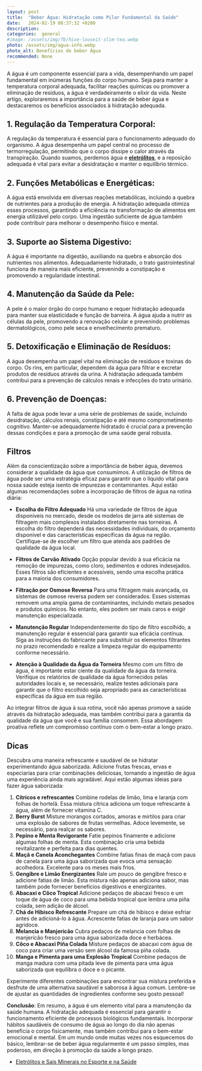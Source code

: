 ```yaml
---
layout: post
title:  "Beber Água: Hidratação como Pilar Fundamental da Saúde"
date:   2024-02-19 08:37:32 +0200
description: 
categories:  general
#image: /assets/img/fb/hive-looseit-slim-tea.webp
photo: /assets/img/agua-info.webp
photo_alt: Benefícios de beber Água 
recommended: None
---
```

A água é um componente essencial para a vida, desempenhando um papel fundamental em inúmeras funções do corpo humano. 
Seja para manter a temperatura corporal adequada, facilitar reações químicas ou promover a eliminação de resíduos, 
a água é verdadeiramente o elixir da vida. Neste artigo, exploraremos a importância para a saúde de beber água e 
destacaremos os benefícios associados à hidratação adequada.

## 1. Regulação da Temperatura Corporal:
   A regulação da temperatura é essencial para o funcionamento adequado do organismo. A água desempenha um papel central no 
   processo de termorregulação, permitindo que o corpo dissipe o calor através da transpiração. Quando suamos, perdemos água 
   e **[eletrólitos](https://brilhointerior.com/general/2023/11/21/eletr%C3%B3litos-e-sais-minerais-no-esporte-e-na-sa%C3%BAde.html)**, e a reposição adequada é vital para evitar a desidratação e manter o equilíbrio térmico.
## 2. Funções Metabólicas e Energéticas:
   A água está envolvida em diversas reações metabólicas, incluindo a quebra de nutrientes para a produção de energia. 
   A hidratação adequada otimiza esses processos, garantindo a eficiência na transformação de alimentos em energia utilizável 
   pelo corpo. Uma ingestão suficiente de água também pode contribuir para melhorar o desempenho físico e mental.
## 3. Suporte ao Sistema Digestivo:
   A água é importante na digestão, auxiliando na quebra e absorção dos nutrientes nos alimentos. Adequadamente hidratado, 
   o trato gastrointestinal funciona de maneira mais eficiente, prevenindo a constipação e promovendo a regularidade intestinal.
## 4. Manutenção da Saúde da Pele:
   A pele é o maior órgão do corpo humano e requer hidratação adequada para manter sua elasticidade e função de barreira. 
   A água ajuda a nutrir as células da pele, promovendo a renovação celular e prevenindo problemas dermatológicos, como 
   pele seca e envelhecimento prematuro.
## 5. Detoxificação e Eliminação de Resíduos:
   A água desempenha um papel vital na eliminação de resíduos e toxinas do corpo. Os rins, em particular, dependem da água 
   para filtrar e excretar produtos de resíduos através da urina. A hidratação adequada também contribui para a prevenção 
   de cálculos renais e infecções do trato urinário.
## 6. Prevenção de Doenças:
   A falta de água pode levar a uma série de problemas de saúde, incluindo desidratação, cálculos renais, constipação e 
   até mesmo comprometimento cognitivo. Manter-se adequadamente hidratado é crucial para a prevenção dessas condições e 
   para a promoção de uma saúde geral robusta.

## Filtros
Além da conscientização sobre a importância de beber água, devemos considerar a qualidade da água que consumimos. 
A utilização de filtros de água pode ser uma estratégia eficaz para garantir que o líquido vital para nossa saúde esteja 
isento de impurezas e contaminantes. Aqui estão algumas recomendações sobre a incorporação de filtros de água na rotina diária:

- **Escolha do Filtro Adequado** Há uma variedade de filtros de água disponíveis no mercado, desde os modelos de jarra 
  até sistemas de filtragem mais complexos instalados diretamente nas torneiras. A escolha do filtro dependerá das 
  necessidades individuais, do orçamento disponível e das características específicas da água na região. 
  Certifique-se de escolher um filtro que atenda aos padrões de qualidade da água local.

- **Filtros de Carvão Ativado** Opção popular devido à sua eficácia na remoção de impurezas, como cloro, sedimentos e 
  odores indesejados. Esses filtros são eficientes e acessíveis, sendo uma escolha prática para a maioria dos consumidores.

- **Filtração por Osmose Reversa** Para uma filtragem mais avançada, os sistemas de osmose reversa podem ser considerados. 
  Esses sistemas removem uma ampla gama de contaminantes, incluindo metais pesados e produtos químicos. No entanto, eles 
  podem ser mais caros e exigir manutenção especializada.

- **Manutenção Regular**  Independentemente do tipo de filtro escolhido, a manutenção regular é essencial para garantir 
  sua eficácia contínua. Siga as instruções do fabricante para substituir os elementos filtrantes no prazo recomendado 
  e realize a limpeza regular do equipamento conforme necessário.

- **Atenção à Qualidade da Água da Torneira** Mesmo com um filtro de água, é importante estar ciente da qualidade da água 
  da torneira. Verifique os relatórios de qualidade da água fornecidos pelas autoridades locais e, se necessário, realize 
  testes adicionais para garantir que o filtro escolhido seja apropriado para as características específicas da água em sua região.
  
Ao integrar filtros de água à sua rotina, você não apenas promove a saúde através da hidratação adequada, mas também contribui 
para a garantia da qualidade da água que você e sua família consomem. 
Essa abordagem proativa reflete um compromisso contínuo com o bem-estar a longo prazo.


## Dicas

Descubra uma maneira refrescante e saudável de se hidratar experimentando água saborizada. Adicione frutas frescas, 
ervas e especiarias para criar combinações deliciosas, tornando a ingestão de água uma experiência ainda mais agradável.
Aqui estão algumas ideias para fazer água saborizada:

1. **Cítricos e refrescantes** Combine rodelas de limão, lima e laranja com folhas de hortelã. Essa mistura cítrica 
  adiciona um toque refrescante à água, além de fornecer vitamina C.
2. **Berry Burst** Misture morangos cortados, amoras e mirtilos para criar uma explosão de sabores de frutas vermelhas. 
  Adoce levemente, se necessário, para realçar os sabores.
3. **Pepino e Menta Revigorante** Fatie pepinos finamente e adicione algumas folhas de menta. Esta combinação cria uma 
 bebida revitalizante e perfeita para dias quentes.
4. **Maçã e Canela Aconchegantes** Combine fatias finas de maçã com paus de canela para uma água saborizada que 
 evoca uma sensação acolhedora. Excelente para os meses mais frios.
5. **Gengibre e Limão Energizantes** Rale um pouco de gengibre fresco e adicione fatias de limão. Esta mistura não 
 apenas adiciona sabor, mas também pode fornecer benefícios digestivos e energizantes.
6. **Abacaxi e Côco Tropical** Adicione pedaços de abacaxi fresco e um toque de água de coco para uma bebida tropical 
 que lembra uma piña colada, sem adição de álcool.
7. **Chá de Hibisco Refrescante** Prepare um chá de hibisco e deixe esfriar antes de adicioná-lo à água. Acrescente fatias 
 de laranja para um sabor agridoce.
8. **Melancia e Manjericão** Cubra pedaços de melancia com folhas de manjericão fresco para uma água saborizada doce e herbácea.
9. **Côco e Abacaxi Piña Colada** Misture pedaços de abacaxi com água de coco para criar uma versão sem álcool da famosa piña colada.
10. **Manga e Pimenta para uma Explosão Tropical** Combine pedaços de manga madura com uma pitada leve de pimenta para uma água saborizada que equilibra o doce e o picante.
    
Experimente diferentes combinações para encontrar sua mistura preferida e desfrute de uma alternativa saudável e saborosa à água comum. Lembre-se de ajustar as quantidades de ingredientes conforme seu gosto pessoal!

**Conclusão**:
Em resumo, a água é um elemento vital para a manutenção da saúde humana. A hidratação adequada é essencial para garantir o funcionamento eficiente de processos biológicos fundamentais. Incorporar hábitos saudáveis de consumo de água ao longo do dia não apenas beneficia o corpo fisicamente, mas também contribui para o bem-estar emocional e mental. Em um mundo onde muitas vezes nos esquecemos do básico, lembrar-se de beber água regularmente é um passo simples, mas poderoso, em direção à promoção da saúde a longo prazo.


 - [Eletrólitos e Sais Minerais no Esporte e na Saúde](https://brilhointerior.com/general/2023/11/21/eletr%C3%B3litos-e-sais-minerais-no-esporte-e-na-sa%C3%BAde.html)
